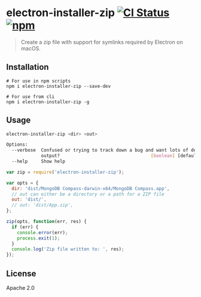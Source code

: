 # electron-installer-zip [![CI Status][actions_img]][actions_url] [![npm][npm_img]][npm_url]

> Create a zip file with support for symlinks required by Electron on macOS.

## Installation

```
# For use in npm scripts
npm i electron-installer-zip --save-dev

# For use from cli
npm i electron-installer-zip -g
```

## Usage

```bash
electron-installer-zip <dir> <out>

Options:
  --verbose  Confused or trying to track down a bug and want lots of debug
             output?                                  [boolean] [default: false]
  --help     Show help                                                 [boolean]
```

```javascript
var zip = require('electron-installer-zip');

var opts = {
  dir: 'dist/MongoDB Compass-darwin-x64/MongoDB Compass.app',
  // out can either be a directory or a path for a ZIP file
  out: 'dist/',
  // out: 'dist/App.zip',
};

zip(opts, function(err, res) {
  if (err) {
    console.error(err);
    process.exit(1);
  }
  console.log('Zip file written to: ', res);
});

```

## License

Apache 2.0

[actions_img]: https://github.com/electron-userland/electron-installer-zip/actions/workflows/ci.yml/badge.svg
[actions_url]: https://github.com/electron-userland/electron-installer-zip/actions/workflows/ci.yml
[npm_img]: https://img.shields.io/npm/v/electron-installer-zip.svg
[npm_url]: https://npmjs.org/package/electron-installer-zip
[electron-packager]: https://github.com/electron/electron-packager
